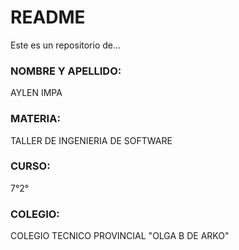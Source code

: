 # README #
Este es un repositorio de...

### NOMBRE Y APELLIDO: ###
AYLEN IMPA

### MATERIA: ###
TALLER DE INGENIERIA DE SOFTWARE

### CURSO: ###
7°2°

### COLEGIO: ###
COLEGIO TECNICO PROVINCIAL "OLGA B DE ARKO"

